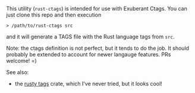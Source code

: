 This utility (`rust-ctags`) is intended for use with Exuberant Ctags.
You can just clone this repo and then execution

```
> /path/to/rust-ctags src
```

and it will generate a TAGS file with the Rust language tags from `src`.

Note: the ctags definition is not perfect, but it tends to do the job.
It should probably be extended to account for newer langauge features.
PRs welcome! =)

See also:

- the [rusty tags] crate, which I've never tried, but it looks cool!

[rusty tags]: https://crates.io/crates/rusty-tags
